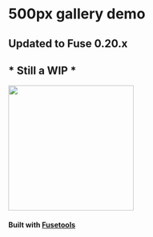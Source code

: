 # 500px gallery demo

## Updated to Fuse 0.20.x
## * Still a WIP *

<img src="https://github.com/jveres/D500px/blob/master/D500px.gif?raw=true" width="250">

#### Built with [Fusetools](https://www.fusetools.com/)
